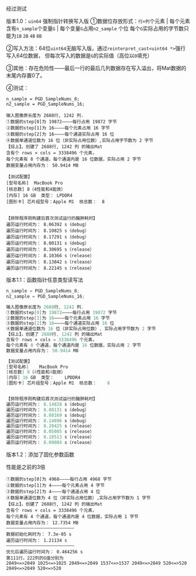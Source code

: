 经过测试

版本1.0：`uin64` 强制指针转换写入版 ①数据位存放形式：`行×列`个元素 | 每个元素含有`n_sample`个变量`G` | 每个变量`G`占用`n2_sample` 个位 每个`G`实际占用的字节数只能为`1B` `2B` `4B` `8B`

②写入方法：64位`uint64`无脑写入版，通过`reinterpret_cast<uint64 *>`强行写入64位数据， 但每次写入的数据是`G`的实际值（高位以`0`填充）

③其他：存在危险性——最后一行的最后几列数据存在写入溢出，将Mat数据的末尾内存置0了。

④测试：

```
n_sample = PGD_SampleNums_8;
n2_sample = PGD_SampleNums_16;

输入图像原长度为 2688行, 1242 列.
①数据的step[0]为 19872————每行占用 19872 字节
②数据的step[1]为 16————每个元素占用 16 字节
③数据的step[2]为 16————每个通道实际占用 16 位
④数据单通道位数为 16 位（非实际占用位数）,实际占用字节数为 2 字节
【综上】，创建了 2688行, 1242 列 的输出Mat
含有个 rows × cols = 3338496 个元素，
每个元素有 8 个通道，每个通道内是 16 位数据，实际占用 2 字节
数据变量占用内存为： 50.9414 MB

【测试配置】 
[型号名称]	MacBook Pro
[核总数] 8（4性能和4能效）
[内存] 16 GB  类型：	LPDDR4
[图形卡] 芯片组型号：Apple M1  核总数：	8


【排除程序刚构建后首次测试运行的臃肿耗时】
遍历运行时间为： 8.06392 s（debug）
遍历运行时间为： 8.10825 s（debug）
遍历运行时间为： 8.17291 s（debug）
遍历运行时间为： 8.00131 s（debug）
遍历运行时间为： 8.30695 s（release）
遍历运行时间为： 8.10366 s（release）
遍历运行时间为： 8.13842 s（release）
遍历运行时间为： 8.22145 s（release）
```

版本1.1：函数指针任意类型读写法

```c++
n_sample = PGD_SampleNums_8;
n2_sample = PGD_SampleNums_16;

输入图像原长度为 2688行, 1242 列.
①数据的step[0]为 19872————每行占用 19872 字节
②数据的step[1]为 16————每个元素占用 16 字节
③数据的step[2]为 16————每个通道实际占用 16 位
④数据单通道位数为 16 位（非实际占用位数）, 实际占用字节数为 2 字节
【综上】，创建了 2688行, 1242 列 的输出Mat
含有个 rows × cols = 3338496 个元素，
每个元素有 8 个通道，每个通道内是 16 位数据，实际占用 2 字节
数据变量占用内存为： 50.9414 MB

【测试配置】
[型号名称]    MacBook Pro
[核总数] 8（4性能和4能效）
[内存] 16 GB  类型：    LPDDR4
[图形卡] 芯片组型号：Apple M1  核总数：    8


【排除程序刚构建后首次测试运行的臃肿耗时】
遍历运行时间为： 8.14828 s（debug）
遍历运行时间为： 8.08131 s（debug）
遍历运行时间为： 8.08169 s（debug）
遍历运行时间为： 8.14896 s（debug）
遍历运行时间为： 8.20425 s（release）
遍历运行时间为： 8.05085 s（release）
遍历运行时间为： 8.10513 s（release）
遍历运行时间为： 8.09084 s（release）
```

版本1.2：添加了固化参数函数

性能是之前的3倍

```
①数据的step[0]为 4968————每行占用 4968 字节
②数据的step[1]为 4————每个元素占用 4 字节
③数据的step[2]为 4————每个通道占用 4 位
④数据单通道位数为 4 位（非实际占用位数）,实际占用字节数为 1 字节
【综上】，创建了 2688行, 1242 列 的输出Mat
含有个 rows × cols = 3338496 个元素，
每个元素有 4 个通道，每个通道内是 4 位数据，实际占用 1 字节
数据变量占用内存为： 12.7354 MB
——————————————————————————
数据初始化耗时为： 7.3e-05 s
遍历运行时间为： 1.21134 s
——————————————————————————
优化后遍历运行时间为： 0.464256 s
第111行，222列的G值分别为
2049<=>2049 1025<=>1025 2049<=>2049 1537<=>1537 2049<=>2049 520<=>520 2049<=>2049 520<=>520
```
